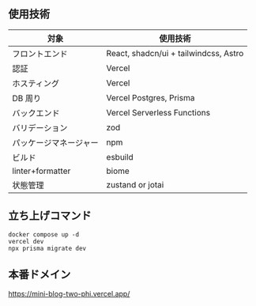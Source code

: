 ## 使用技術

| 対象          | 使用技術                                      |
| ------------- | ------------------------------------------- |
| フロントエンド | React, shadcn/ui + tailwindcss, Astro        |
| 認証          | Vercel                                       |
| ホスティング  | Vercel                                        |
| DB 周り       | Vercel Postgres, Prisma                      |
| バックエンド  | Vercel Serverless Functions                   |
| バリデーション | zod                                           |
| パッケージマネージャー | npm                                    |
| ビルド        | esbuild                                       |
| linter+formatter | biome                                     |
| 状態管理      | zustand or jotai                              |


## 立ち上げコマンド

```windows
docker compose up -d
vercel dev
npx prisma migrate dev
```

## 本番ドメイン
https://mini-blog-two-phi.vercel.app/